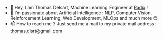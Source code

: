 - 👋 Hey, I am Thomas Delsart, Machine Learning Engineer at [Radix](https://radix.ai/) !
- 👀 I’m passionate about Artificial Intelligence : NLP, Computer Vision, Reinforcement Learning, Web Development, MLOps and much more 😊
- 📫 How to reach me ? Just send me a mail to my private mail address : thomas.dlsrt@gmail.com

<!---
ThomasDelsart/ThomasDelsart is a ✨ special ✨ repository because its `README.md` (this file) appears on your GitHub profile.
You can click the Preview link to take a look at your changes.
--->
